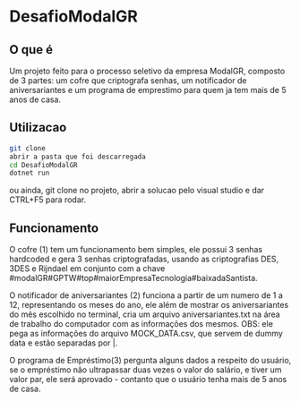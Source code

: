 # DesafioModalGR

## O que é
Um projeto feito para o processo seletivo da empresa ModalGR,
composto de 3 partes: um cofre que criptografa senhas, um notificador de aniversariantes
e um programa de emprestimo para quem ja tem mais de 5 anos de casa.

## Utilizacao
```bash
git clone
abrir a pasta que foi descarregada
cd DesafioModalGR
dotnet run
```
ou ainda, git clone no projeto, abrir a solucao pelo visual studio e dar CTRL+F5 para rodar.

## Funcionamento
O cofre (1) tem um funcionamento bem simples, ele possui 3 senhas hardcoded e gera 3 senhas criptografadas,
usando as criptografias DES, 3DES e Rijndael em conjunto com a chave #modalGR#GPTW#top#maiorEmpresaTecnologia#baixadaSantista.

O notificador de aniversariantes (2) funciona a partir de um numero de 1 a 12, representando os
meses do ano, ele além de mostrar os aniversariantes do mês escolhido no terminal, cria um arquivo 
aniversariantes.txt na área de trabalho do computador com as informações dos mesmos.
OBS: ele pega as informações do arquivo MOCK_DATA.csv, que servem de dummy data e estão separadas por |.

O programa de Empréstimo(3) pergunta alguns dados a respeito do usuário, se o empréstimo não ultrapassar
duas vezes o valor do salário, e tiver um valor par, ele será aprovado - contanto que o usuário tenha 
mais de 5 anos de casa.
